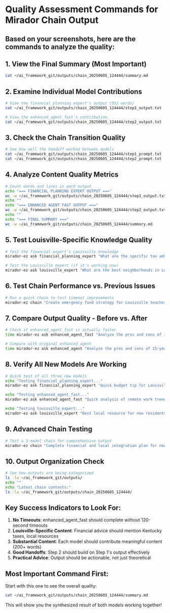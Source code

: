 # Quality Assessment Commands for Mirador Chain Output

## Based on your screenshots, here are the commands to analyze the quality:

## 1. View the Final Summary (Most Important)
```bash
cat ~/ai_framework_git/outputs/chain_20250605_124444/summary.md
```

## 2. Examine Individual Model Contributions
```bash
# View the financial planning expert's output (552 words)
cat ~/ai_framework_git/outputs/chain_20250605_124444/step1_output.txt

# View the enhanced_agent_fast's contribution
cat ~/ai_framework_git/outputs/chain_20250605_124444/step2_output.txt
```

## 3. Check the Chain Transition Quality
```bash
# See how well the handoff worked between models
cat ~/ai_framework_git/outputs/chain_20250605_124444/step1_prompt.txt
cat ~/ai_framework_git/outputs/chain_20250605_124444/step2_prompt.txt
```

## 4. Analyze Content Quality Metrics
```bash
# Count words and lines in each output
echo "=== FINANCIAL PLANNING EXPERT OUTPUT ==="
wc -w ~/ai_framework_git/outputs/chain_20250605_124444/step1_output.txt
echo ""
echo "=== ENHANCED AGENT FAST OUTPUT ==="
wc -w ~/ai_framework_git/outputs/chain_20250605_124444/step2_output.txt
echo ""
echo "=== FINAL SUMMARY ==="
wc -w ~/ai_framework_git/outputs/chain_20250605_124444/summary.md
```

## 5. Test Louisville-Specific Knowledge Quality
```bash
# Test the financial expert's Louisville knowledge
mirador-ez ask financial_planning_expert "What are the specific tax advantages for Louisville homeowners in Jefferson County?"

# Test the Louisville expert (if it's working now)
mirador-ez ask louisville_expert "What are the best neighborhoods in Louisville for families with school-age children?"
```

## 6. Test Chain Performance vs. Previous Issues
```bash
# Run a quick chain to test timeout improvements
mirador-ez chain "Create emergency fund strategy for Louisville teacher" financial_planning_expert enhanced_agent_fast
```

## 7. Compare Output Quality - Before vs. After
```bash
# Check if enhanced_agent_fast is actually faster
time mirador-ez ask enhanced_agent_fast "Analyze the pros and cons of 15-year vs 30-year mortgages for Louisville buyers"

# Compare with original enhanced_agent
time mirador-ez ask enhanced_agent "Analyze the pros and cons of 15-year vs 30-year mortgages for Louisville buyers"
```

## 8. Verify All New Models Are Working
```bash
# Quick test of all three new models
echo "Testing financial_planning_expert..."
mirador-ez ask financial_planning_expert "Quick budget tip for Louisville families"

echo "Testing enhanced_agent_fast..."
mirador-ez ask enhanced_agent_fast "Quick analysis of remote work trends"

echo "Testing louisville_expert..."
mirador-ez ask louisville_expert "Best local resource for new residents"
```

## 9. Advanced Chain Testing
```bash
# Test a 3-model chain for comprehensive output
mirador-ez chain "Complete financial and local integration plan for new Louisville resident" financial_planning_expert louisville_expert enhanced_agent_fast
```

## 10. Output Organization Check
```bash
# See how outputs are being categorized
ls -la ~/ai_framework_git/outputs/
echo ""
echo "Latest chain contents:"
ls -la ~/ai_framework_git/outputs/chain_20250605_124444/
```

## Key Success Indicators to Look For:

1. **No Timeouts**: enhanced_agent_fast should complete without 120-second timeouts
2. **Louisville-Specific Content**: Financial advice should mention Kentucky taxes, local resources
3. **Substantial Content**: Each model should contribute meaningful content (200+ words)
4. **Good Handoffs**: Step 2 should build on Step 1's output effectively
5. **Practical Advice**: Output should be actionable, not just theoretical

## Most Important Command First:
Start with this one to see the overall quality:
```bash
cat ~/ai_framework_git/outputs/chain_20250605_124444/summary.md
```

This will show you the synthesized result of both models working together!

